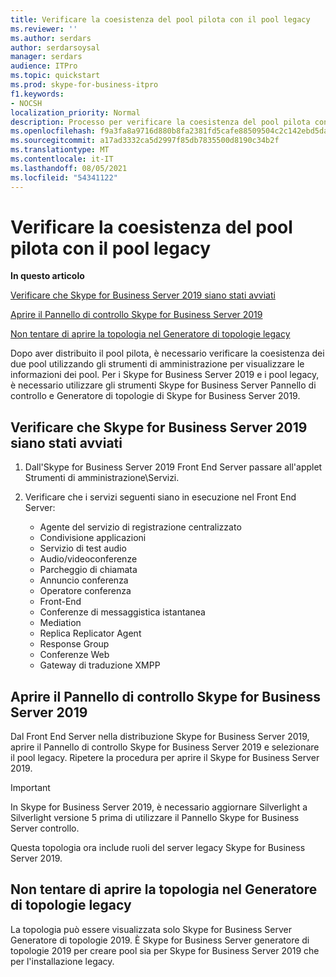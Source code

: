 ```yaml
---
title: Verificare la coesistenza del pool pilota con il pool legacy
ms.reviewer: ''
ms.author: serdars
author: serdarsoysal
manager: serdars
audience: ITPro
ms.topic: quickstart
ms.prod: skype-for-business-itpro
f1.keywords:
- NOCSH
localization_priority: Normal
description: Processo per verificare la coesistenza del pool pilota con il pool legacy.
ms.openlocfilehash: f9a3fa8a9716d880b8fa2381fd5cafe88509504c2c142ebd5da5c5ab43667cf1
ms.sourcegitcommit: a17ad3332ca5d2997f85db7835500d8190c34b2f
ms.translationtype: MT
ms.contentlocale: it-IT
ms.lasthandoff: 08/05/2021
ms.locfileid: "54341122"
---
```

# <a name="verify-pilot-pool-coexistence-with-legacy-pool"></a>Verificare la coesistenza del pool pilota con il pool legacy

 **In questo articolo**
  
[Verificare che Skype for Business Server 2019 siano stati avviati](#sectionSection0)
  
[Aprire il Pannello di controllo Skype for Business Server 2019](#sectionSection1)
  
[Non tentare di aprire la topologia nel Generatore di topologie legacy](#sectionSection2)
  
Dopo aver distribuito il pool pilota, è necessario verificare la coesistenza dei due pool utilizzando gli strumenti di amministrazione per visualizzare le informazioni dei pool. Per i Skype for Business Server 2019 e i pool legacy, è necessario utilizzare gli strumenti Skype for Business Server Pannello di controllo e Generatore di topologie di Skype for Business Server 2019. 
  
## <a name="verify-that-skype-for-business-server-2019-services-have-started"></a>Verificare che Skype for Business Server 2019 siano stati avviati
<a name="sectionSection0"> </a>

1. Dall'Skype for Business Server 2019 Front End Server passare all'applet Strumenti di amministrazione\Servizi.
    
2. Verificare che i servizi seguenti siano in esecuzione nel Front End Server:

    - Agente del servizio di registrazione centralizzato
    - Condivisione applicazioni
    - Servizio di test audio
    - Audio/videoconferenze
    - Parcheggio di chiamata
    - Annuncio conferenza
    - Operatore conferenza
    - Front-End
    - Conferenze di messaggistica istantanea
    - Mediation
    - Replica Replicator Agent
    - Response Group
    - Conferenze Web
    - Gateway di traduzione XMPP

  
## <a name="open-the-skype-for-business-server-2019-control-panel"></a>Aprire il Pannello di controllo Skype for Business Server 2019
<a name="sectionSection1"> </a>

Dal Front End Server nella distribuzione Skype for Business Server 2019, aprire il Pannello di controllo Skype for Business Server 2019 e selezionare il pool legacy. Ripetere la procedura per aprire il Skype for Business Server 2019.
  
> [!IMPORTANT]
> In Skype for Business Server 2019, è necessario aggiornare Silverlight a Silverlight versione 5 prima di utilizzare il Pannello Skype for Business Server controllo. 
  
Questa topologia ora include ruoli del server legacy Skype for Business Server 2019. 

  
## <a name="dont-attempt-to-open-the-topology-in-the-legacy-topology-builder"></a>Non tentare di aprire la topologia nel Generatore di topologie legacy
<a name="sectionSection2"> </a>

La topologia può essere visualizzata solo Skype for Business Server Generatore di topologie 2019. È Skype for Business Server generatore di topologie 2019 per creare pool sia per Skype for Business Server 2019 che per l'installazione legacy.

  

